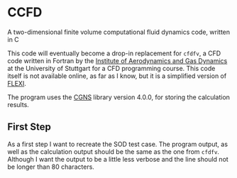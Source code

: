 
# CCFD

A two-dimensional finite volume computational fluid dynamics code, written in C

This code will eventually become a drop-in replacement for `cfdfv`, a CFD code written in Fortran by the [Institute of Aerodynamics and Gas Dynamics](http://www.iag.uni-stuttgart.de) at the University of Stuttgart for a CFD programming course. This code itself is not available online, as far as I know, but it is a simplified version of [FLEXI](https://www.flexi-project.org/).

The program uses the [CGNS](https://cgns.github.io/) library version 4.0.0, for storing the calculation results.

## First Step

As a first step I want to recreate the SOD test case. The program output, as well as the calculation output should be the same as the one from `cfdfv`. Although I want the output to be a little less verbose and the line should not be longer than 80 characters.
